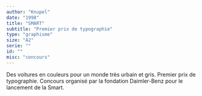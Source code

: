 ```yaml
---
author: "Knupel"
date: "1998"
title: "SMART"
subtitle: "Premier prix de typographie"
type: "graphisme"
size: "A2"
serie: ""
id: ""
misc: "concours"
---
```


Des voitures en couleurs pour un monde très urbain et gris. Premier prix de typographie. Concours organisé par la fondation Daimler-Benz pour le lancement de la Smart.
